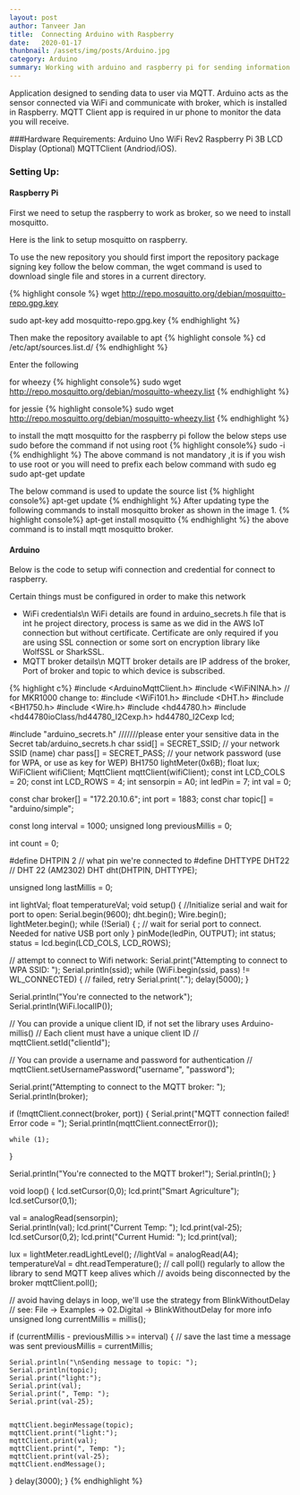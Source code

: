 ```yaml
---
layout: post
author: Tanveer Jan
title:  Connecting Arduino with Raspberry
date:   2020-01-17
thunbnail: /assets/img/posts/Arduino.jpg
category: Arduino
summary: Working with arduino and raspberry pi for sending information
---
```



Application designed to sending data to user via MQTT. Arduino acts as the sensor connected via WiFi and communicate with broker, which is installed in Raspberry. MQTT Client app is required in ur phone to monitor the data you will receive.

###Hardware Requirements:
Arduino Uno WiFi Rev2
Raspberry Pi 3B
LCD Display (Optional)
MQTTClient (Andriod/iOS).


<h3>Setting Up:</h3>
<h4>Raspberry Pi</h4>

First we need to setup the raspberry to work as broker, so we need to install mosquitto.

Here is the link to setup mosquitto on raspberry.

To use the new repository you should first import the repository package signing key follow the below comman, the wget command is used to download single file and stores in a current directory.

{% highlight console %}
wget http://repo.mosquitto.org/debian/mosquitto-repo.gpg.key

sudo apt-key add mosquitto-repo.gpg.key
{% endhighlight %}


Then make the repository available to apt
{% highlight console %}
cd /etc/apt/sources.list.d/
{% endhighlight %}

Enter the following

for wheezy
{% highlight console%}
sudo wget http://repo.mosquitto.org/debian/mosquitto-wheezy.list
{% endhighlight %}

for jessie
{% highlight console%}
sudo wget http://repo.mosquitto.org/debian/mosquitto-wheezy.list
{% endhighlight %}

to install the mqtt mosquitto for the raspberry pi follow the below steps use sudo before the command if not using root
{% highlight console%}
sudo -i
{% endhighlight %}
The above command is not mandatory ,it is if you wish to use root or you will need to prefix each below command with sudo eg sudo apt-get update

The below command is used to update the source list
{% highlight console%}
apt-get update
{% endhighlight %}
After updating type the following commands to install mosquitto broker as shown in the image 1.
{% highlight console%}
apt-get install mosquitto
{% endhighlight %}
the above command is to install mqtt mosquitto broker.


<h4>Arduino</h4>
Below is the code to setup wifi connection and credential for connect to raspberry.

Certain things must be configured in order to make this network
- WiFi credentials\n
WiFi details are found in arduino_secrets.h file that is int he project directory, process is same as we did in the AWS IoT connection but without certificate. Certificate are only required if you are using SSL connection or some sort on encryption library like WolfSSL or SharkSSL.
- MQTT broker details\n
MQTT broker details are IP address of the broker, Port of broker and topic to which device is subscribed.

{% highlight c%}
#include <ArduinoMqttClient.h>
#include <WiFiNINA.h> // for MKR1000 change to: #include <WiFi101.h>
#include <DHT.h>
#include <BH1750.h>
#include <Wire.h>
#include <hd44780.h>
#include <hd44780ioClass/hd44780_I2Cexp.h>
hd44780_I2Cexp lcd;

#include "arduino_secrets.h"
///////please enter your sensitive data in the Secret tab/arduino_secrets.h
char ssid[] = SECRET_SSID;        // your network SSID (name)
char pass[] = SECRET_PASS;    // your network password (use for WPA, or use as key for WEP)
BH1750 lightMeter(0x6B);
float lux;
WiFiClient wifiClient;
MqttClient mqttClient(wifiClient);
const int LCD_COLS = 20;
const int LCD_ROWS = 4;
int sensorpin = A0;
int ledPin = 7;
int val = 0;

const char broker[] = "172.20.10.6";
int        port     = 1883;
const char topic[]  = "arduino/simple";

const long interval = 1000;
unsigned long previousMillis = 0;

int count = 0;

#define DHTPIN 2     // what pin we're connected to
#define DHTTYPE DHT22   // DHT 22  (AM2302)
DHT dht(DHTPIN, DHTTYPE);

unsigned long lastMillis = 0;

int lightVal;
float temperatureVal;
void setup() {
  //Initialize serial and wait for port to open:
  Serial.begin(9600);
  dht.begin();
  Wire.begin();
  lightMeter.begin();
  while (!Serial) {
    ; // wait for serial port to connect. Needed for native USB port only
  }
    pinMode(ledPin, OUTPUT);
  int status;
  status = lcd.begin(LCD_COLS, LCD_ROWS);

  // attempt to connect to Wifi network:
  Serial.print("Attempting to connect to WPA SSID: ");
  Serial.println(ssid);
  while (WiFi.begin(ssid, pass) != WL_CONNECTED) {
    // failed, retry
    Serial.print(".");
    delay(5000);
  }

  Serial.println("You're connected to the network");
  Serial.println(WiFi.localIP());

  // You can provide a unique client ID, if not set the library uses Arduino-millis()
  // Each client must have a unique client ID
  // mqttClient.setId("clientId");

  // You can provide a username and password for authentication
  // mqttClient.setUsernamePassword("username", "password");

  Serial.print("Attempting to connect to the MQTT broker: ");
  Serial.println(broker);

  if (!mqttClient.connect(broker, port)) {
    Serial.print("MQTT connection failed! Error code = ");
    Serial.println(mqttClient.connectError());

    while (1);
  }

  Serial.println("You're connected to the MQTT broker!");
  Serial.println();
}

void loop() {
  lcd.setCursor(0,0);
  lcd.print("Smart Agriculture");
  lcd.setCursor(0,1);

  val = analogRead(sensorpin);      
  Serial.println(val);
  lcd.print("Current Temp: ");
  lcd.print(val-25);
  lcd.setCursor(0,2);
  lcd.print("Current Humid: ");
  lcd.print(val);

   lux = lightMeter.readLightLevel();
    //lightVal = analogRead(A4);
    temperatureVal = dht.readTemperature();
  // call poll() regularly to allow the library to send MQTT keep alives which
  // avoids being disconnected by the broker
  mqttClient.poll();

  // avoid having delays in loop, we'll use the strategy from BlinkWithoutDelay
  // see: File -> Examples -> 02.Digital -> BlinkWithoutDelay for more info
  unsigned long currentMillis = millis();

  if (currentMillis - previousMillis >= interval) {
    // save the last time a message was sent
    previousMillis = currentMillis;

    Serial.println("\nSending message to topic: ");
    Serial.println(topic);
    Serial.print("light:");
    Serial.print(val);
    Serial.print(", Temp: ");
    Serial.print(val-25);


    mqttClient.beginMessage(topic);
    mqttClient.print("light:");
    mqttClient.print(val);
    mqttClient.print(", Temp: ");
    mqttClient.print(val-25);
    mqttClient.endMessage();


  }
  delay(3000);
}
{% endhighlight %}
